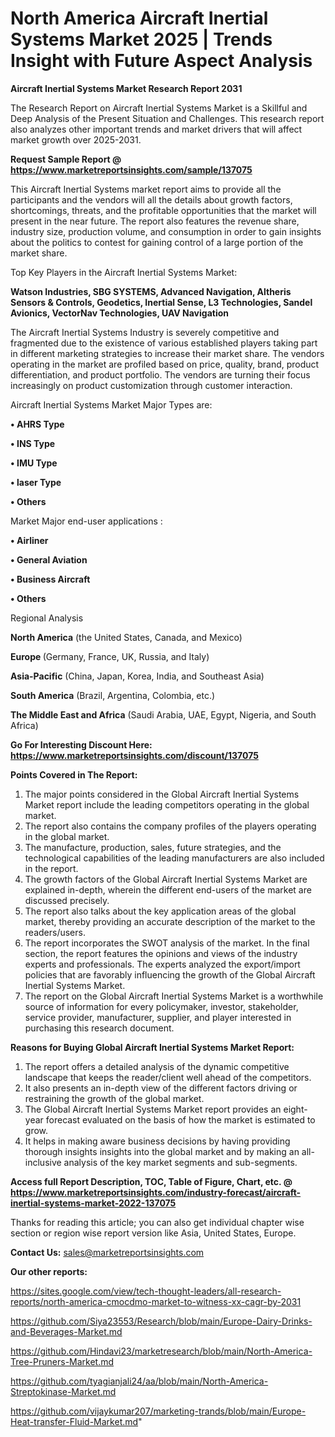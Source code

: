  # North America Aircraft Inertial Systems Market 2025 | Trends Insight with Future Aspect Analysis

<strong>Aircraft Inertial Systems Market Research Report 2031</strong>

The Research Report on Aircraft Inertial Systems Market is a Skillful and Deep Analysis of the Present Situation and Challenges. This research report also analyzes other important trends and market drivers that will affect market growth over 2025-2031.

<strong>Request Sample Report @ <a href=https://www.marketreportsinsights.com/sample/137075>https://www.marketreportsinsights.com/sample/137075</a></strong>

This Aircraft Inertial Systems market report aims to provide all the participants and the vendors will all the details about growth factors, shortcomings, threats, and the profitable opportunities that the market will present in the near future. The report also features the revenue share, industry size, production volume, and consumption in order to gain insights about the politics to contest for gaining control of a large portion of the market share.

Top Key Players in the Aircraft Inertial Systems Market:

<strong>Watson Industries, SBG SYSTEMS, Advanced Navigation, Altheris Sensors & Controls, Geodetics, Inertial Sense, L3 Technologies, Sandel Avionics, VectorNav Technologies, UAV Navigation</strong>

The Aircraft Inertial Systems Industry is severely competitive and fragmented due to the existence of various established players taking part in different marketing strategies to increase their market share. The vendors operating in the market are profiled based on price, quality, brand, product differentiation, and product portfolio. The vendors are turning their focus increasingly on product customization through customer interaction.

Aircraft Inertial Systems Market Major Types are:

<strong>• AHRS Type

• INS Type

• IMU Type

• laser Type

• Others</strong>

Market Major end-user applications :

<strong>• Airliner

• General Aviation

• Business Aircraft

• Others</strong>

Regional Analysis

</u><strong><b>North America</b></strong> (the United States, Canada, and Mexico)

<strong><b>Europe </b></strong>(Germany, France, UK, Russia, and Italy)

<strong><b>Asia-Pacific</b></strong> (China, Japan, Korea, India, and Southeast Asia)

<strong><b>South America</b></strong> (Brazil, Argentina, Colombia, etc.)

<strong><b>The Middle East and Africa</b></strong> (Saudi Arabia, UAE, Egypt, Nigeria, and South Africa)

<strong>Go For Interesting Discount Here: <a href=https://www.marketreportsinsights.com/discount/137075>https://www.marketreportsinsights.com/discount/137075</a></strong>

<strong>Points Covered in The Report:</strong>
<ol>
  <li>The major points considered in the Global Aircraft Inertial Systems Market report include the leading competitors operating in the global market.</li>
  <li>The report also contains the company profiles of the players operating in the global market.</li>
  <li>The manufacture, production, sales, future strategies, and the technological capabilities of the leading manufacturers are also included in the report.</li>
  <li>The growth factors of the Global Aircraft Inertial Systems Market are explained in-depth, wherein the different end-users of the market are discussed precisely.</li>
  <li>The report also talks about the key application areas of the global market, thereby providing an accurate description of the market to the readers/users.</li>
  <li>The report incorporates the SWOT analysis of the market. In the final section, the report features the opinions and views of the industry experts and professionals. The experts analyzed the export/import policies that are favorably influencing the growth of the Global Aircraft Inertial Systems Market.</li>
  <li>The report on the Global Aircraft Inertial Systems Market is a worthwhile source of information for every policymaker, investor, stakeholder, service provider, manufacturer, supplier, and player interested in purchasing this research document.</li>
</ol>
<strong>Reasons for Buying Global Aircraft Inertial Systems Market Report:</strong>

<ol>
  <li>The report offers a detailed analysis of the dynamic competitive landscape that keeps the reader/client well ahead of the competitors.</li>
  <li>It also presents an in-depth view of the different factors driving or restraining the growth of the global market.</li>
  <li>The Global Aircraft Inertial Systems Market report provides an eight-year forecast evaluated on the basis of how the market is estimated to grow.</li>
  <li>It helps in making aware business decisions by having providing thorough insights insights into the global market and by making an all-inclusive analysis of the key market segments and sub-segments.</li>
</ol>
<strong>Access full Report Description, TOC, Table of Figure, Chart, etc. @ <a href=https://www.marketreportsinsights.com/industry-forecast/aircraft-inertial-systems-market-2022-137075>https://www.marketreportsinsights.com/industry-forecast/aircraft-inertial-systems-market-2022-137075</a></strong>


Thanks for reading this article; you can also get individual chapter wise section or region wise report version like Asia, United States, Europe.

<strong>Contact Us:</strong>
sales@marketreportsinsights.com

<strong>Our other reports:</strong>

<a href=https://sites.google.com/view/tech-thought-leaders/all-research-reports/north-america-cmocdmo-market-to-witness-xx-cagr-by-2031>https://sites.google.com/view/tech-thought-leaders/all-research-reports/north-america-cmocdmo-market-to-witness-xx-cagr-by-2031</a>

<a href=https://github.com/Siya23553/Research/blob/main/Europe-Dairy-Drinks-and-Beverages-Market.md>https://github.com/Siya23553/Research/blob/main/Europe-Dairy-Drinks-and-Beverages-Market.md</a>

<a href=https://github.com/Hindavi23/marketresearch/blob/main/North-America-Tree-Pruners-Market.md>https://github.com/Hindavi23/marketresearch/blob/main/North-America-Tree-Pruners-Market.md</a>

<a href=https://github.com/tyagianjali24/aa/blob/main/North-America-Streptokinase-Market.md>https://github.com/tyagianjali24/aa/blob/main/North-America-Streptokinase-Market.md</a>

<a href=https://github.com/vijaykumar207/marketing-trands/blob/main/Europe-Heat-transfer-Fluid-Market.md>https://github.com/vijaykumar207/marketing-trands/blob/main/Europe-Heat-transfer-Fluid-Market.md</a>"

